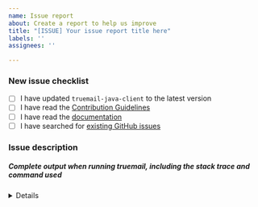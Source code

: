 ```yaml
---
name: Issue report
about: Create a report to help us improve
title: "[ISSUE] Your issue report title here"
labels: ''
assignees: ''

---
```


<!-- Thanks for helping to make Truemail better! Before submit your issue, please make sure to check the following boxes by putting an x in the [ ] (don't: [x ], [ x], do: [x]) -->

### New issue checklist

- [ ] I have updated `truemail-java-client` to the latest version
- [ ] I have read the [Contribution Guidelines](https://github.com/truemail-rb/truemail-java-client/blob/master/CONTRIBUTING.md)
- [ ] I have read the [documentation](https://truemail-rb.org/truemail-java-client)
- [ ] I have searched for [existing GitHub issues](https://github.com/truemail-rb/truemail-java-client/issues)

<!-- Please use next pattern for your issue report title: [ISSUE] Your issue report title here -->

### Issue description
<!-- Please include what's happening, expected behavior, and any relevant code samples -->

##### Complete output when running truemail, including the stack trace and command used

<details>
  <pre>[INSERT OUTPUT HERE]</pre>
</details>
